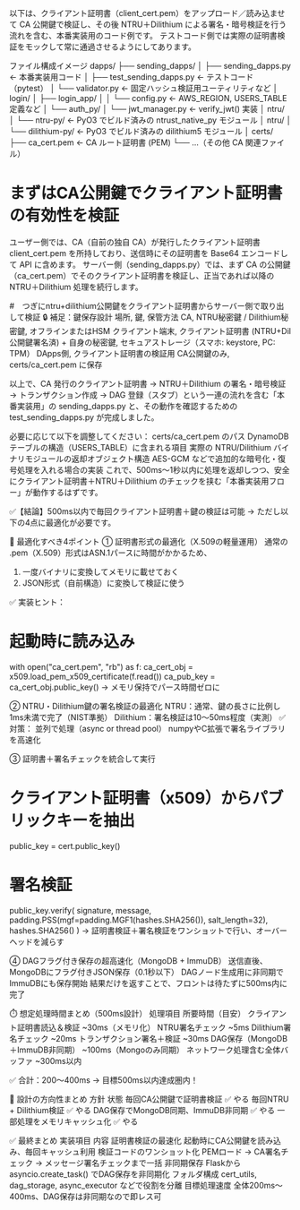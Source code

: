 以下は、クライアント証明書（client_cert.pem）をアップロード／読み込ませて CA 公開鍵で検証し、その後 NTRU＋Dilithium による署名・暗号検証を行う流れを含む、本番実装用のコード例です。
テストコード側では実際の証明書検証をモックして常に通過させるようにしてあります。

ファイル構成イメージ
dapps/
├── sending_dapps/
│   ├── sending_dapps.py          ← 本番実装用コード
│   ├── test_sending_dapps.py     ← テストコード（pytest）
│   └── validator.py              ← 固定ハッシュ検証用ユーティリティなど
│
login/
│   ├── login_app/
│   │   └── config.py             ← AWS_REGION, USERS_TABLE 定義など
│   └── auth_py/
│       └── jwt_manager.py        ← verify_jwt() 実装
│
ntru/
│   └── ntru-py/                   ← PyO3 でビルド済みの ntrust_native_py モジュール
│
ntru/
│   └── dilithium-py/             ← PyO3 でビルド済みの dilithium5 モジュール
│
certs/
├── ca_cert.pem                   ← CA ルート証明書 (PEM)
└── …（その他 CA 関連ファイル）

# まずはCA公開鍵でクライアント証明書の有効性を検証
ユーザー側では、CA（自前の独自 CA）が発行したクライアント証明書 client_cert.pem を所持しており、送信時にその証明書を Base64 エンコードして API に含めます。
サーバー側（sending_dapps.py）では、まず CA の公開鍵（ca_cert.pem）でそのクライアント証明書を検証し、正当であれば以降の NTRU＋Dilithium 処理を続行します。

#　つぎにntru+dilithium公開鍵をクライアント証明書からサーバー側で取り出して検証
🔒 補足：鍵保存設計
場所,	鍵, 	保管方法
CA,	 NTRU秘密鍵 / Dilithium秘密鍵,	オフラインまたはHSM
クライアント端末,	クライアント証明書 (NTRU+Dil 公開鍵署名済) + 自身の秘密鍵,	セキュアストレージ（スマホ: keystore, PC: TPM）
DApps側,	クライアント証明書の検証用 CA公開鍵のみ,	certs/ca_cert.pem に保存


以上で、CA 発行のクライアント証明書 → NTRU＋Dilithium の署名・暗号検証 → トランザクション作成 → DAG 登録（スタブ）という一連の流れを含む「本番実装用」の sending_dapps.py と、その動作を確認するための test_sending_dapps.py が完成しました。

必要に応じて以下を調整してください：
certs/ca_cert.pem のパス
DynamoDB テーブルの構造（USERS_TABLE）に含まれる項目
実際の NTRU/Dilithium バイナリモジュールの返却オブジェクト構造
AES-GCM などで追加的な暗号化・復号処理を入れる場合の実装
これで、500ms～1秒以内に処理を返却しつつ、安全にクライアント証明書＋NTRU＋Dilithium のチェックを挟む「本番実装用フロー」が動作するはずです。


✅【結論】500ms以内で毎回クライアント証明書＋鍵の検証は可能
→ ただし以下の4点に最適化が必要です。

🔧 最適化すべき4ポイント
① 証明書形式の最適化（X.509の軽量運用）
通常の .pem（X.509）形式はASN.1パースに時間がかかるため、

1. 一度バイナリに変換してメモリに載せておく
2. JSON形式（自前構造）に変換して検証に使う

✅ 実装ヒント：
# 起動時に読み込み
with open("ca_cert.pem", "rb") as f:
    ca_cert_obj = x509.load_pem_x509_certificate(f.read())
    ca_pub_key = ca_cert_obj.public_key()
→ メモリ保持でパース時間ゼロに

② NTRU・Dilithium鍵の署名検証の最適化
NTRU：通常、鍵の長さに比例し1ms未満で完了（NIST準拠）
Dilithium：署名検証は10〜50ms程度（実測）
✅ 対策：
並列で処理（async or thread pool）
numpyやC拡張で署名ライブラリを高速化

③ 証明書＋署名チェックを統合して実行
# クライアント証明書（x509）からパブリックキーを抽出
public_key = cert.public_key()

# 署名検証
public_key.verify(
    signature,
    message,
    padding.PSS(mgf=padding.MGF1(hashes.SHA256()), salt_length=32),
    hashes.SHA256()
)
→ 証明書検証＋署名検証をワンショットで行い、オーバーヘッドを減らす

④ DAGフラグ付き保存の超高速化（MongoDB + ImmuDB）
送信直後、MongoDBにフラグ付きJSON保存（0.1秒以下）
DAGノード生成用に非同期でImmuDBにも保存開始
結果だけを返すことで、フロントは待たずに500ms内に完了

⏱️ 想定処理時間まとめ（500ms設計）
処理項目	所要時間（目安）
クライアント証明書読込＆検証	~30ms（メモリ化）
NTRU署名チェック	~5ms
Dilithium署名チェック	~20ms
トランザクション署名＋検証	~30ms
DAG保存（MongoDB＋ImmuDB非同期）	~100ms（Mongoのみ同期）
ネットワーク処理含む全体バッファ	~300ms以内

✅ 合計：200〜400ms → 目標500ms以内達成圏内！

🎯 設計の方向性まとめ
方針	状態
毎回CA公開鍵で証明書検証	✅ やる
毎回NTRU + Dilithium検証	✅ やる
DAG保存でMongoDB同期、ImmuDB非同期	✅ やる
一部処理をメモリキャッシュ化	✅ やる


✅ 最終まとめ
実装項目	内容
証明書検証の最速化	起動時にCA公開鍵を読み込み、毎回キャッシュ利用
検証コードのワンショット化	PEMロード → CA署名チェック → メッセージ署名チェックまで一括
非同期保存	Flaskから asyncio.create_task() でDAG保存を非同期化
フォルダ構成	cert_utils, dag_storage, async_executor などで役割を分離
目標処理速度	全体200ms〜400ms、DAG保存は非同期なので即レス可
